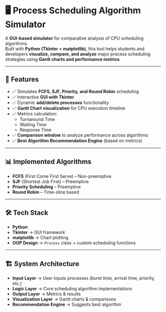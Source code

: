 # 🖥️ Process Scheduling Algorithm Simulator

A **GUI-based simulator** for comparative analysis of CPU scheduling algorithms.  
Built with **Python (Tkinter + matplotlib)**, this tool helps students and developers **visualize, compare, and analyze** major process scheduling strategies using **Gantt charts and performance metrics**.  

---

## 🚀 Features

- ✅ Simulates **FCFS, SJF, Priority, and Round Robin** scheduling  
- ✅ Interactive **GUI with Tkinter**  
- ✅ Dynamic **add/delete processes** functionality  
- ✅ **Gantt Chart visualization** for CPU execution timeline  
- ✅ Metrics calculation:
  - Turnaround Time  
  - Waiting Time  
  - Response Time  
- ✅ **Comparison window** to analyze performance across algorithms  
- ✅ **Best Algorithm Recommendation Engine** (based on metrics)  

---

## 📊 Implemented Algorithms

- **FCFS** (First Come First Serve) – Non-preemptive  
- **SJF** (Shortest Job First) – Preemptive  
- **Priority Scheduling** – Preemptive  
- **Round Robin** – Time-slice based  

---

## 🛠️ Tech Stack

- **Python**  
- **Tkinter** → GUI framework  
- **matplotlib** → Chart plotting  
- **OOP Design** → `Process` class + custom scheduling functions  

---

## 🏗️ System Architecture

- **Input Layer** → User inputs processes (burst time, arrival time, priority, etc.)  
- **Logic Layer** → Core scheduling algorithm implementations  
- **Output Layer** → Metrics & results  
- **Visualization Layer** → Gantt charts & comparisons  
- **Recommendation Engine** → Suggests best algorithm  

